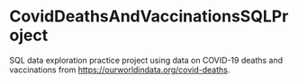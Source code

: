 # CovidDeathsAndVaccinationsSQLProject


SQL data exploration practice project using data on COVID-19 deaths and vaccinations from https://ourworldindata.org/covid-deaths.
